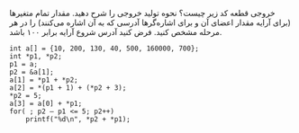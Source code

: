 خروجی قطعه كد زير چيست؟ نحوه توليد خروجی را شرح دهيد. مقدار تمام متغيرها (برای آرايه مقدار اعضای آن و برای اشاره‌گرها آدرسی كه به آن اشاره می‌كنند) را در هر مرحله مشخص كنيد. فرض كنيد آدرس شروع آرايه برابر ١٠٠ باشد.

	int a[] = {10, 200, 130, 40, 500, 160000, 700};
	int *p1, *p2;
	p1 = a;
	p2 = &a[1];
	a[1] = *p1 + *p2;
	a[2] = *(p1 + 1) + (*p2 + 3);
	*p2 = 5;
	a[3] = a[0] + *p1;
	for( ; p2 – p1 <= 5; p2++)
		printf("%d\n", *p2 + *p1);